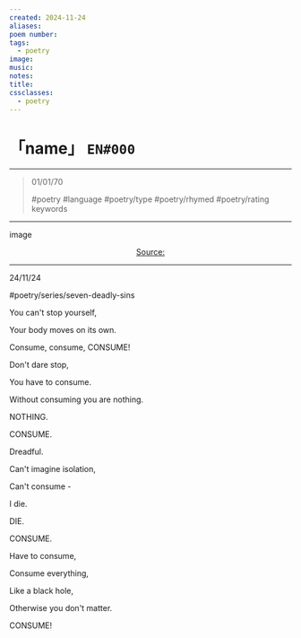 ```yaml
---
created: 2024-11-24
aliases:
poem number:
tags:
  - poetry
image:
music:
notes:
title:
cssclasses:
  - poetry
---
```

# 「name」 `EN#000`

---

> 01/01/70
>  
> #poetry
> #language
> #poetry/type
> #poetry/rhymed
> #poetry/rating
> keywords

---

image

<center class="img_caption"><a href="https://" class="source-link">Source: </a></center>

---

24/11/24

  
#poetry/series/seven-deadly-sins

You can't stop yourself,

Your body moves on its own.

Consume, consume, CONSUME!

Don't dare stop,

You have to consume.

Without consuming you are nothing.

NOTHING.

CONSUME.

Dreadful.

Can't imagine isolation,

Can't consume -

I die.

DIE.

CONSUME.

Have to consume,

Consume everything,

Like a black hole,

Otherwise you don't matter.

CONSUME!